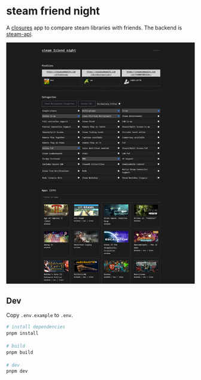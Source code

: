 # steam friend night

A [closures](https://github.com/kevinfiol/closures) app to compare steam libraries with friends. The backend is [steam-api](https://github.com/kevinfiol/steam-api).

![screenshot](/screenshot.png)

## Dev

Copy `.env.example` to `.env`.

```bash
# install dependencies
pnpm install

# build
pnpm build

# dev
pnpm dev
```
